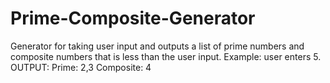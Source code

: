 # Prime-Composite-Generator
Generator for taking user input and outputs a list of prime numbers and composite numbers that is less than the user input. Example: user enters 5. OUTPUT: Prime: 2,3 Composite: 4
